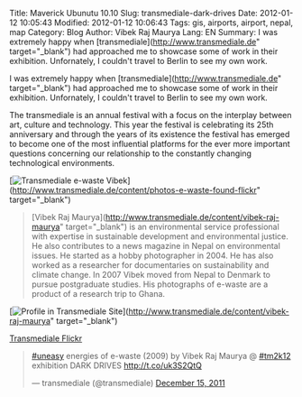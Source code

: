Title: Maverick Ubunutu 10.10 
Slug: transmediale-dark-drives
Date: 2012-01-12 10:05:43
Modified: 2012-01-12 10:06:43
Tags: gis, airports, airport, nepal, map
Category: Blog 
Author: Vibek Raj Maurya 
Lang: EN
Summary: I was extremely happy when [transmediale](http://www.transmediale.de" target="_blank") had approached me to showcase some of work in their exhibition. Unfornately, I couldn't travel to Berlin to see my own work. 

I was extremely happy when [transmediale](http://www.transmediale.de" target="_blank") had approached me to showcase some of work in their exhibition. Unfornately, I couldn't travel to Berlin to see my own work. 

The transmediale is an annual festival with a focus on the interplay between art, culture and technology. This year the festival is celebrating its 25th anniversary and through the years of its existence the festival has emerged to become one of the most influential platforms for the ever more important questions concerning our relationship to the constantly changing technological environments.


[![Transmediale e-waste Vibek](http://res.cloudinary.com/rvibek-com-np/image/upload/v1432019605/transmediale_flickr_bcv8j2.png)](http://www.transmediale.de/content/photos-e-waste-found-flickr" target="_blank")

> [Vibek Raj Maurya](http://www.transmediale.de/content/vibek-raj-maurya" target="_blank") is an environmental service professional with expertise in sustainable development and environmental justice. He also contributes to a news magazine in Nepal on environmental issues. He started as a hobby photographer in 2004. He has also worked as a researcher for documentaries on sustainability and climate change. In 2007 Vibek moved from Nepal to Denmark to pursue postgraduate studies. His photographs of e-waste are a product of a research trip to Ghana.


[![Profile in Transmediale Site](http://res.cloudinary.com/rvibek-com-np/image/upload/v1432019384/transmediale_profile_anrjb0.png)](http://www.transmediale.de/content/vibek-raj-maurya" target="_blank")

[Transmediale Flickr](http://www.transmediale.de/content/photos-e-waste-found-flickr)



<blockquote class="twitter-tweet" lang="en"><p lang="en" dir="ltr"><a href="https://twitter.com/hashtag/uneasy?src=hash">#uneasy</a> energies of e-waste (2009) by Vibek Raj Maurya @ <a href="https://twitter.com/hashtag/tm2k12?src=hash">#tm2k12</a> exhibition DARK DRIVES <a href="http://t.co/uk3S2QtQ">http://t.co/uk3S2QtQ</a></p>&mdash; transmediale (@transmediale) <a href="https://twitter.com/transmediale/status/147271627023990784">December 15, 2011</a></blockquote> <script async src="//platform.twitter.com/widgets.js" charset="utf-8"></script>



